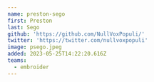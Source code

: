 ```yaml
---
name: preston-sego
first: Preston
last: Sego
github: 'https://github.com/NullVoxPopuli/'
twitter: 'https://twitter.com/nullvoxpopuli' 
image: psego.jpeg
added: 2023-05-25T14:22:20.616Z
teams:
  - embroider
---
```

